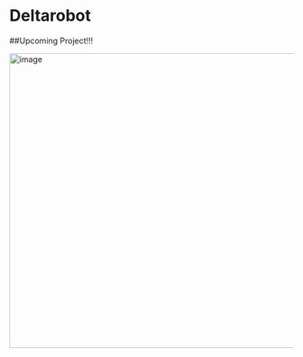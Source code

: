 # Deltarobot

##Upcoming Project!!!


<img width="800" height="523" alt="image" src="https://github.com/user-attachments/assets/23beb2e9-8f24-4c08-8fb6-f429caf5232a" />
